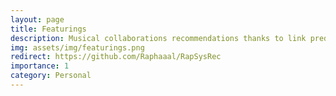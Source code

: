 ```yaml
---
layout: page
title: Featurings
description: Musical collaborations recommendations thanks to link prediction in a graph database.
img: assets/img/featurings.png
redirect: https://github.com/Raphaaal/RapSysRec
importance: 1
category: Personal
---
```

